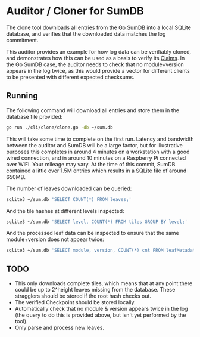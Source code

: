 # Auditor / Cloner for SumDB

The clone tool downloads all entries from the
[Go SumDB](https://blog.golang.org/module-mirror-launch) into a local SQLite
database, and verifies that the downloaded data matches the log commitment.

This auditor provides an example for how log data can be verifiably cloned, and
demonstrates how this can be used as a basis to verify its
[Claims](https://github.com/google/trillian/blob/master/docs/claimantmodel/).
In the Go SumDB case, the auditor needs to check that no module+version appears
in the log twice, as this would provide a vector for different clients to be
presented with different expected checksums. 

## Running

The following command will download all entries and store them in the database
file provided:
```bash
go run ./cli/clone/clone.go -db ~/sum.db
```
This will take some time to complete on the first run. Latency and bandwidth
between the auditor and SumDB will be a large factor, but for illustrative
purposes this completes in around 4 minutes on a workstation with a good wired
connection, and in around 10 minutes on a Raspberry Pi connected over WiFi.
Your mileage may vary. At the time of this commit, SumDB contained a little over
1.5M entries which results in a SQLite file of around 650MB.

The number of leaves downloaded can be queried:
```bash
sqlite3 ~/sum.db 'SELECT COUNT(*) FROM leaves;'
```

And the tile hashes at different levels inspected:
```bash
sqlite3 ~/sum.db 'SELECT level, COUNT(*) FROM tiles GROUP BY level;'
```

And the processed leaf data can be inspected to ensure that the same
module+version does not appear twice:
```bash
sqlite3 ~/sum.db 'SELECT module, version, COUNT(*) cnt FROM leafMetadata GROUP BY module, version HAVING cnt > 1;'
```

## TODO
* This only downloads complete tiles, which means that at any point there could
  be up to 2^height leaves missing from the database.
  These stragglers should be stored if the root hash checks out.
* The verified Checkpoint should be stored locally.
* Automatically check that no module & version appears twice in the log
  (the query to do this is provided above, but isn't yet performed by the tool).
* Only parse and process new leaves.
